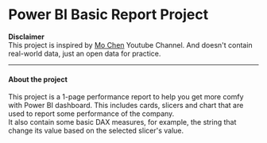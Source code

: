 # Power BI Basic Report Project  

**Disclaimer**  
This project is inspired by [Mo Chen](https://www.youtube.com/@mo-chen) Youtube Channel. And doesn't contain real-world data, just an open data for practice.
_____
#### About the project
This project is a 1-page performance report to help you get more comfy with Power BI dashboard. This includes cards, slicers and chart that are used to report some performance of the company.  
It also contain some basic DAX measures, for example, the string that change its value based on the selected slicer's value.
